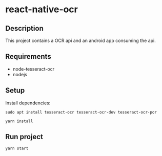 # react-native-ocr
## Description

This project contains a OCR api and an android app consuming the api.

## Requirements

* node-tesseract-ocr
* nodejs

## Setup

Install dependencies:

```sudo apt install tesseract-ocr tesseract-ocr-dev tesseract-ocr-por```

```yarn install```

## Run project
```yarn start```
